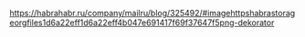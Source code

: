 https://habrahabr.ru/company/mailru/blog/325492/#imagehttpshabrastorageorgfiles1d6a22eff1d6a22eff4b047e691417f69f37647f5png-dekorator